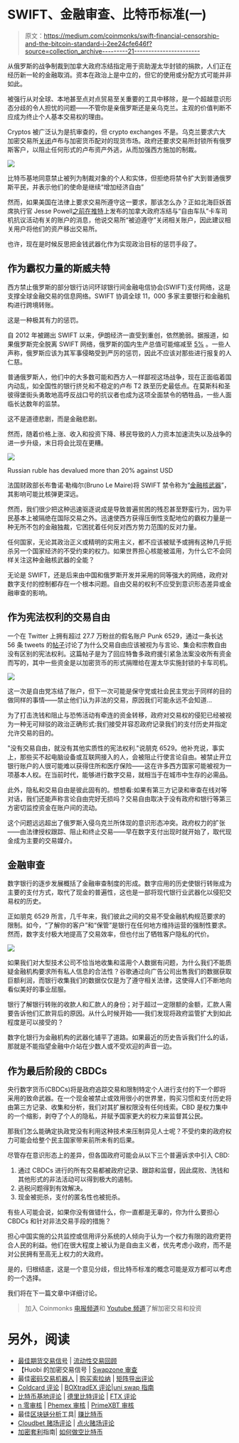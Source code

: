# SWIFT、金融审查、比特币标准(一)

> 原文：<https://medium.com/coinmonks/swift-financial-censorship-and-the-bitcoin-standard-i-2ee24cfe646f?source=collection_archive---------21----------------------->

从俄罗斯的战争制裁到加拿大政府冻结指定用于资助渥太华封锁的捐款，人们正在经历新一轮的金融取消。资本在政治上是中立的，但它的使用或分配方式可能并非如此。

被强行从对全球、本地甚至点对点贸易至关重要的工具中移除，是一个超越意识形态分歧的令人担忧的问题——不管你是亲俄罗斯还是亲乌克兰。主观的价值判断不应成为终止个人基本交易权的理由。

Cryptos 被广泛认为是抗审查的，但 crypto exchanges 不是。乌克兰要求六大加密交易所[关闭](https://www.coindesk.com/policy/2022/02/28/ukraine-asks-binance-coinbase-6-other-crypto-exchanges-to-block-russian-users/)卢布与加密货币配对的现货市场。政府还要求交易所封锁所有俄罗斯客户，以阻止任何形式的卢布资产外逃，从而加强西方施加的制裁。

![](img/9374f6ff041a4c1fc892006d76967827.png)

比特币基地同意禁止被列为制裁对象的个人和实体，但拒绝将禁令扩大到普通俄罗斯平民，并表示他们的使命是继续“增加经济自由”

然而，如果美国在法律上要求交易所遵守这一要求，那该怎么办？正如北海巨妖首席执行官 Jesse Powell[之前在推特](https://twitter.com/jespow/status/1494823102454239237)上发布的加拿大政府冻结与“自由车队”卡车司机抗议活动有关的账户的消息，他说交易所“被迫遵守”关闭相关账户，因此建议相关用户将他们的资产移出交易所。

也许，现在是时候反思把金钱武器化作为实现政治目标的惩罚手段了。

## 作为霸权力量的斯威夫特

西方禁止俄罗斯的部分银行访问环球银行间金融电信协会(SWIFT)支付网络，这是支撑全球金融交易的信息网络。SWIFT 协调全球 11，000 多家主要银行和金融机构进行跨境转账。

这是一种极其有力的惩罚。

自 2012 年被踢出 SWIFT 以来，伊朗经济一直受到重创，依然脆弱。据报道，如果俄罗斯完全脱离 SWIFT 网络，俄罗斯的国内生产总值可能缩减至 [5%](https://carnegiemoscow.org/commentary/84634) 。一些人声称，俄罗斯应该为其军事侵略受到严厉的惩罚，因此不应该对那些进行报复的人仁慈。

普通俄罗斯人，他们中的大多数可能和西方人一样鄙视这场战争，现在正面临着国内动乱，如全国性的银行挤兑和不稳定的卢布 T2 跌至历史最低点。在莫斯科和圣彼得堡街头勇敢地高呼反战口号的抗议者也成为这项全面禁令的牺牲品，一些人面临长达数年的监禁。

这不是道德悲剧，而是金融悲剧。

然而，随着价格上涨、收入和投资下降、移民导致的人力资本加速流失以及战争的进一步升级，末日将会比现在更糟。

![](img/067c048d59d08b8cd6c5aad20408ebdc.png)

Russian ruble has devalued more than 20% against USD

法国财政部长布鲁诺·勒梅尔(Bruno Le Maire)将 SWIFT 禁令称为“[金融核武器](https://www.politico.eu/article/frances-le-maire-not-against-cutting-russia-out-of-swift/)”，其影响可能比核弹更深远。

然而，我们很少把这种迅速驱逐说成是导致普遍贫困的残忍甚至野蛮行为，因为平民基本上被隔绝在国际交易之外。迅速使西方获得压倒性支配地位的霸权力量是一种无所不包的金融独裁，它困扰着任何反对西方势力范围的反对力量。

任何国家，无论其政治正义或精明的实用主义，都不应该被赋予或拥有这种几乎扼杀另一个国家经济的不受约束的权力。如果世界担心核能被滥用，为什么它不会同样关注这种金融核武器的全能？

无论是 SWIFT，还是后来由中国和俄罗斯开发并采用的同等强大的网络，政府对数字支付的控制都存在一个根本问题。自由交易的权利不应受到意识形态差异或金融审查的影响。

## 作为宪法权利的交易自由

一个在 Twitter 上拥有超过 27.7 万粉丝的假名账户 Punk 6529，通过一条长达 56 条 tweets 的[帖子](https://twitter.com/punk6529/status/1494444624630403083)讨论了为什么交易自由应该被视为与言论、集会和宗教自由没有区别的宪法权利。这篇帖子是为了回应特鲁多政府援引紧急法案没收所有资金而写的，其中一些资金是以加密货币的形式捐赠给在渥太华实施封锁的卡车司机。

![](img/bbf250d7c6bb2246f5e64eba4b541523.png)

这一次是自由党冻结了账户，但下一次可能是保守党或社会民主党出于同样的目的做同样的事情——禁止他们认为非法的交易，原因我们可能永远不会知道…

为了打击洗钱和阻止与恐怖活动有牵连的资金转移，政府对交易权的侵犯已经被视为一种无可辩驳的政治正确形式:我们接受并容忍政府记录我们的支付历史并指定允许交易的目的。

"没有交易自由，就没有其他实质性的宪法权利."说朋克 6529。他补充说，事实上，那些买不起电脑设备或互联网接入的人，会被阻止行使言论自由。被禁止开立银行账户的人很可能难以获得住所和医疗保险——这在许多西方国家可能被视为一项基本人权。在当前时代，能够进行数字交易，就相当于在城市中生存的必需品。

此外，隐私和交易自由是彼此固有的。想想看:如果有第三方记录和审查在线对等对话，我们还能声称言论自由完好无损吗？交易自由取决于没有政府和银行等第三方密切监控资金在账户间的流动。

这个问题远远超出了俄罗斯入侵乌克兰所体现的意识形态冲突。政府权力的扩张——由法律授权跟踪、阻止和终止交易——早在数字支付出现时就开始了，取代现金成为主要的交易媒介。

## 金融审查

数字银行的逐步发展概括了金融审查制度的形成。数字应用的历史使银行转账成为主要的支付方式，取代了现金的普遍性，这也是一部将现代银行业武器化以侵犯交易权的历史。

正如朋克 6529 所言，几千年来，我们彼此之间的交易不受金融机构规范要求的限制。如今，“了解你的客户”和“保管”是银行在任何地方维持运营的强制性要求。然而，数字支付极大地提高了交易效率，但也付出了牺牲客户隐私的代价。

![](img/77b82d4b449c0c3eb96ab287b28c6189.png)

如果我们对大型技术公司不恰当地收集和滥用个人数据有问题，为什么我们不能质疑金融机构要求所有私人信息的合法性？谷歌通过向广告公司出售我们的数据获取巨额利润，而银行收集我们的数据仅仅是为了遵守相关法律，这使得人们不断地向看似美好的事业屈服。

银行了解银行转账的收款人和汇款人的身份；对于超过一定限额的金额，汇款人需要告诉他们汇款背后的原因。从什么时候开始——我们发现将政府监管扩大到如此程度是可以接受的？

数字化银行为金融机构的武器化铺平了道路。如果最近的历史告诉我们什么的话，那就是不能指望金融中介站在少数人或不受欢迎的声音一边。

## 作为最后阶段的 CBDCs

央行数字货币(CBDCs)将是政府追踪交易和限制特定个人进行支付的下一个即将采用的致命武器。在一个现金被禁止或效用很小的世界里，购买习惯和支付历史将由第三方记录、收集和分析，我们对其扩展权限没有任何线索。CBD 是权力集中的一个缩影，剥夺了个人的隐私，并赋予国家更大的权力来监督其公民。

那我们怎么能确定执政党没有利用这种技术来压制异见人士呢？不受约束的政府权力可能会给整个民主国家带来前所未有的后果。

尽管存在意识形态上的差异，但各国政府可能会从以下三个普遍诉求中引入 CBD:

1.  通过 CBDCs 进行的所有交易都被政府记录、跟踪和监督，因此腐败、洗钱和其他形式的非法活动可以得到极大的遏制。
2.  逃税问题得到有效解决。
3.  现金被扼杀，支付的匿名性也被扼杀。

有些人可能会说，如果你没有做错什么，你一直都是无辜的，你为什么要担心 CBDCs 和针对非法交易手段的措施？

担心中国实施的公共监控或信用评分系统的人倾向于认为一个权力有限的政府更符合人民的利益。他们在很大程度上被认为是自由主义者，优先考虑小政府，而不是对公民拥有至高无上权力的大政府。

是的，归根结底，这是一个意见分歧，但比特币标准的概念可能是双方都可以考虑的一个选择。

我们将在下一篇文章中详细讨论。

> 加入 Coinmonks [电报频道](https://t.me/coincodecap)和 [Youtube 频道](https://www.youtube.com/c/coinmonks/videos)了解加密交易和投资

# 另外，阅读

*   [最佳期货交易信号](https://coincodecap.com/futures-trading-signals) | [流动性交易回顾](https://coincodecap.com/liquid-exchange-review)
*   【Huobi 的加密交易信号 | [Swapzone 审查](/coinmonks/swapzone-review-crypto-exchange-data-aggregator-e0ad78e55ed7)
*   最佳[密码交易机器人](https://coincodecap.com/best-crypto-trading-bots) | [购买索拉纳](https://coincodecap.com/buy-solana) | [矩阵导出评论](https://coincodecap.com/matrixport-review)
*   [Coldcard 评论](https://coincodecap.com/coldcard-review) | [BOXtradEX 评论](https://coincodecap.com/boxtradex-review)|[uni swap 指南](https://coincodecap.com/uniswap)
*   [比特币基地评论](/coinmonks/coinbase-review-6ef4e0f56064) | [德里比特评论](/coinmonks/deribit-review-options-fees-apis-and-testnet-2ca16c4bbdb2) | [FTX 评论](/coinmonks/ftx-crypto-exchange-review-53664ac1198f)
*   [n 零审核](/coinmonks/ngrave-zero-review-c465cf8307fc) | [Phemex 审核](/coinmonks/phemex-review-4cfba0b49e28) | [PrimeXBT 审核](/coinmonks/primexbt-review-88e0815be858)
*   最佳[区块链分析](https://bitquery.io/blog/best-blockchain-analysis-tools-and-software)工具| [赚比特币](/coinmonks/earn-bitcoin-6e8bd3c592d9)
*   [Cloudbet 赌场评论](https://coincodecap.com/cloudbet-casino-review) | [点火赌场评论](https://coincodecap.com/ignition-casino-review)
*   [加密套利](/coinmonks/crypto-arbitrage-guide-how-to-make-money-as-a-beginner-62bfe5c868f6)指南| [如何做空比特币](/coinmonks/how-to-short-bitcoin-568a2d0b4ae5)